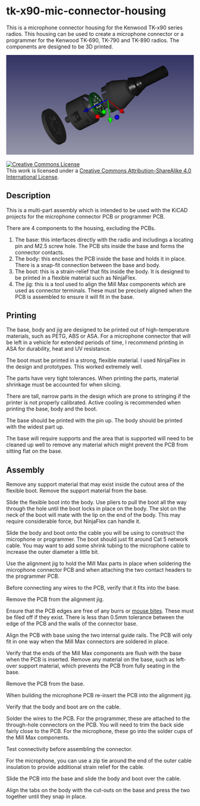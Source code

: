 # tk-x90-mic-connector-housing

This is a microphone connector housing for the Kenwood TK-x90 series radios.
This housing can be used to create a microphone connector or a programmer
for the Kenwood TK-690, TK-790 and TK-890 radios.  The components are designed
to be 3D printed.

![Kenwood microphone connector assembly](MicrophoneConnectorAssembly.png)

<a rel="license" href="http://creativecommons.org/licenses/by-sa/4.0/">
<img alt="Creative Commons License" style="border-width:0"
src="https://i.creativecommons.org/l/by-sa/4.0/88x31.png" /></a><br />
This work is licensed under a
<a rel="license" href="http://creativecommons.org/licenses/by-sa/4.0/">
Creative Commons Attribution-ShareAlike 4.0 International License</a>.

## Description

This is a multi-part assembly which is intended to be used with the KiCAD
projects for the microphone connector PCB or programmer PCB.

There are 4 components to the housing, excluding the PCBs.

 1. The base: this interfaces directly with the radio and includings a
    locating pin and M2.5 screw hole.  The PCB sits inside the base and
    forms the connector contacts.
 1. The body: this encloses the PCB inside the base and holds it in place.
    There is a snap-fit connection between the base and body.
 1. The boot: this is a strain-relief that fits inside the body.  It is
    designed to be printed in a flexible material such as NinjaFlex.
 1. The jig: this is a tool used to align the Mill Max components which
    are used as connector terminals.  These must be precisely aligned when
    the PCB is assembled to ensure it will fit in the base.

## Printing

The base, body and jig are designed to be printed out of high-temperature
materials, such as PETG, ABS or ASA.  For a microphone connector that will
be left in a vehicle for extended periods of time, I recommend printing in
ASA for durability, heat and UV resistance.

The boot must be printed in a strong, flexible material.  I used NinjaFlex
in the design and prototypes.  This worked extremely well.

The parts have very tight tolerances.  When printing the parts, material
shrinkage must be accounted for when slicing.

There are tall, narrow parts in the design which are prone to stringing if
the printer is not properly calibrated.  Active cooling is recommended when
printing the base, body and the boot.

The base should be printed with the pin up.  The body should be printed
with the widest part up.

The base will require supports and the area that is supported will need to
be cleaned up well to remove any material which might prevent the PCB from
sitting flat on the base.

## Assembly

Remove any support material that may exist inside the cutout area of the
flexible boot.  Remove the support material from the base.

Slide the flexible boot into the body.  Use pliers to pull the boot all the
way through the hole until the boot locks in place on the body.  The slot on
the neck of the boot will mate with the lip on the end of the body.  This may
require considerable force, but NinjaFlex can handle it.

Slide the body and boot onto the cable you will be using to construct the
microphone or programmer.  The boot should just fit around Cat 5 network
cable.  You may want to add some shrink tubing to the microphone cable to
increase the outer diameter a little bit.

Use the alignment jig to hold the Mill Max parts in place when soldering the
microphone connector PCB and when attaching the two contact headers to the
programmer PCB.

Before connecting any wires to the PCB, verify that it fits into the base.

Remove the PCB from the alignment jig.

Ensure that the PCB edges are free of any burrs or [mouse bites](https://www.allpcb.com/mouse_bites_pcb.html).
These must be filed off if they exist.  There is less than 0.5mm tolerance
between the edge of the PCB and the walls of the connector base.

Align the PCB with base using the two internal guide rails.  The PCB will
only fit in one way when the Mill Max connectors are soldered in place.

Verify that the ends of the Mill Max components are flush with the base
when the PCB is inserted.  Remove any material on the base, such as left-over
support material, which prevents the PCB from fully seating in the base.

Remove the PCB from the base.

When building the microphone PCB re-insert the PCB into the alignment jig.

Verify that the body and boot are on the cable.

Solder the wires to the PCB.  For the programmer, these are attached to the
through-hole connectors on the PCB.  You will need to trim the back side
fairly close to the PCB.  For the microphone, these go into the solder
cups of the Mill Max components.

Test connectivity before assembling the connector.

For the microphone, you can use a zip tie around the end of the outer cable
insulation to provide additional strain relief for the cable.

Slide the PCB into the base and slide the body and boot over the cable.

Align the tabs on the body with the cut-outs on the base and press the
two together until they snap in place.


